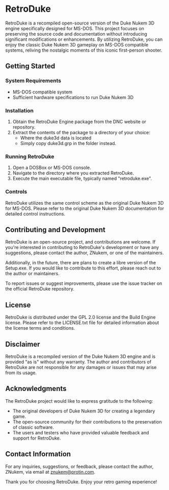 # RetroDuke 

RetroDuke is a recompiled open-source version of the Duke Nukem 3D engine specifically designed for MS-DOS. This project focuses on preserving the source code and documentation without introducing significant modifications or enhancements. By utilizing RetroDuke, you can enjoy the classic Duke Nukem 3D gameplay on MS-DOS compatible systems, reliving the nostalgic moments of this iconic first-person shooter.

## Getting Started

### System Requirements

- MS-DOS compatible system
- Sufficient hardware specifications to run Duke Nukem 3D

### Installation

1. Obtain the RetroDuke Engine package from the DNC website or repository.
2. Extract the contents of the package to a directory of your choice:
   - Where the duke3d data is located
   - Simply copy duke3d.grp in the folder instead.

### Running RetroDuke

1. Open a DOSBox or MS-DOS console.
2. Navigate to the directory where you extracted RetroDuke.
3. Execute the main executable file, typically named "retroduke.exe".

### Controls

RetroDuke utilizes the same control scheme as the original Duke Nukem 3D for MS-DOS. Please refer to the original Duke Nukem 3D documentation for detailed control instructions.

## Contributing and Development

RetroDuke is an open-source project, and contributions are welcome. If you're interested in contributing to RetroDuke's development or have any suggestions, please contact the author, ZNukem, or one of the maintainers.

Additionally, in the future, there are plans to create a libre version of the Setup.exe. If you would like to contribute to this effort, please reach out to the author or maintainers.

To report issues or suggest improvements, please use the issue tracker on the official RetroDuke repository. 

## License

RetroDuke is distributed under the GPL 2.0 license and the Build Engine license. Please refer to the LICENSE.txt file for detailed information about the license terms and conditions.

## Disclaimer

RetroDuke is a recompiled version of the Duke Nukem 3D engine and is provided "as is" without any warranty. The author and contributors of RetroDuke are not responsible for any damages or issues that may arise from its usage.

## Acknowledgments

The RetroDuke project would like to express gratitude to the following:

- The original developers of Duke Nukem 3D for creating a legendary game.
- The open-source community for their contributions to the preservation of classic software.
- The users and testers who have provided valuable feedback and support for RetroDuke.

## Contact Information

For any inquiries, suggestions, or feedback, please contact the author, ZNukem, via email at znukem@protin.com.

Thank you for choosing RetroDuke. Enjoy your retro gaming experience!
